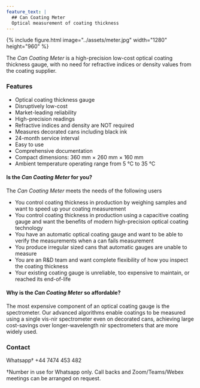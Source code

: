 ```yaml
---
feature_text: |
  ## Can Coating Meter
  Optical measurement of coating thickness 
---
```


{% include figure.html image="../assets/meter.jpg" width="1280" height="960" %}

The *Can Coating Meter* is a high-precision low-cost optical coating thickness gauge, with no need for refractive indices or density values from the coating supplier.

### Features

- Optical coating thickness gauge
- Disruptively low-cost
- Market-leading reliability
- High-precision readings
- Refractive indices and density are NOT required
- Measures decorated cans including black ink
- 24-month service interval
- Easy to use
- Comprehensive documentation
- Compact dimensions: 360 mm × 260 mm × 160 mm
- Ambient temperature operating range from 5 °C to 35 °C

#### Is the *Can Coating Meter* for you?

The *Can Coating Meter* meets the needs of the following users
- You control coating thickness in production by weighing samples and want to speed up your coating measurement
- You control coating thickness in production using a capacitive coating gauge and want the benefits of modern high-precision optical coating technology
- You have an automatic optical coating gauge and want to be able to verify the measurements when a can fails measurement
- You produce irregular sized cans that automatic gauges are unable to measure
- You are an R&D team and want complete flexibility of how you inspect the coating thickness
- Your existing coating gauge is unreliable, too expensive to maintain, or reached its end-of-life

#### Why is the *Can Coating Meter* so affordable?

The most expensive component of an optical coating gauge is the spectrometer. Our advanced algorithms enable coatings to be measured using a single vis-nir spectrometer even on decorated cans, achieving large cost-savings over longer-wavelength nir spectrometers that are more widely used.

### Contact

Whatsapp† +44 7474 453 482

†Number in use for Whatsapp only. Call backs and Zoom/Teams/Webex meetings can be arranged on request.